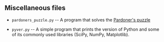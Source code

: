 Miscellaneous files
---

* `pardoners_puzzle.py` -- A program that solves the [Pardoner's puzzle](http://math-fail.com/2015/02/the-pardoners-puzzle.html)

* `pyver.py` -- A simple program that prints the version of Python and some of its commonly used libraries (SciPy, NumPy, Matplotlib).
